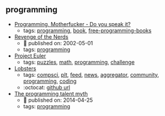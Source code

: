 programming 
---
* [Programming, Motherfucker - Do you speak it?](http://programming-motherfucker.com/)
    * tags: [programming](../tags/programming.md), [book](../tags/book.md), [free-programming-books](../tags/free-programming-books.md)
* [Revenge of the Nerds](http://www.paulgraham.com/icad.html)
    * :calendar: published on: 2002-05-01
    * tags: [programming](../tags/programming.md)
* [Project Euler](https://projecteuler.net/)
    * tags: [puzzles](../tags/puzzles.md), [math](../tags/math.md), [programming](../tags/programming.md), [challenge](../tags/challenge.md)
* [Lobsters](https://lobste.rs/)
    * tags: [compsci](../tags/compsci.md), [plt](../tags/plt.md), [feed](../tags/feed.md), [news](../tags/news.md), [aggregator](../tags/aggregator.md), [community](../tags/community.md), [programming](../tags/programming.md), [coding](../tags/coding.md)
    * :octocat: [github url](https://github.com/lobsters/lobsters)
* [The programming talent myth](https://lwn.net/Articles/641779/)
    * :calendar: published on: 2014-04-25
    * tags: [programming](../tags/programming.md)
